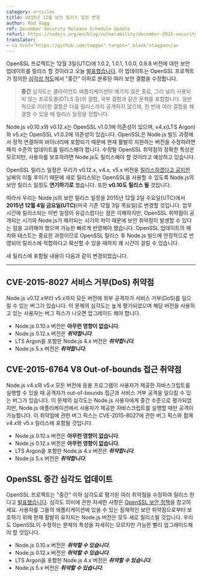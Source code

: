 ```yaml
---
category: articles
title: 2015년 12월 보안 릴리스 일정 변경
author: Rod Vagg
ref: December Security Release Schedule Update
refurl: https://nodejs.org/en/blog/vulnerability/december-2015-security-release-update/
translator:
- <a href="https://github.com/taggon" target="_blank">taggon</a>
---
```


<!--
The OpenSSL project [announced](https://mta.openssl.org/pipermail/openssl-announce/2015-November/000045.html) today that they will be releasing security updates for versions 1.0.2, 1.0.1, 1.0.0 and 0.9.8 on the 3rd of December UTC. The updates will fix a number of security defects, the highest of which is classified as "moderate" severity according to their [severity scale](https://www.openssl.org/policies/secpolicy.html):
-->
OpenSSL 프로젝트는 12월 3일(UTC)에 1.0.2, 1.0.1, 1.0.0, 0.9.8 버전에 대한 보안 업데이트를 릴리스 할 것이라고 오늘 [발표했습니다](https://mta.openssl.org/pipermail/openssl-announce/2015-November/000045.html).
이 업데이트는 OpenSSL 프로젝트가 정의한 [심각성 척도](https://www.openssl.org/policies/secpolicy.html)에서 "중간" 이하로 분류된 여러 보안 결함을 수정합니다.

<!--
> MODERATE Severity. This includes issues like crashes in client applications, flaws in protocols that are less commonly used (such as DTLS), and local flaws. These will in general be kept private until the next release, and that release will be scheduled so that it can roll up several such flaws at one time.
-->

> **중간** 심각도는 클라이언트 애플리케이션이 예기치 않은 종료, 그리 널리 사용되지 않는 프로토콜(DTLS 등)의 결함, 국부 결함과 같은 문제를 포함합니다.
> 일반적으로 이러한 결함은 다음 릴리스까지 공개하지 않으며, 한 번에 여러 결함을 해결할 수 있을 때 릴리스 일정을 정합니다.

<!--
Node.js versions v0.10.x and v0.12.x depend on OpenSSL v1.0.1 and versions v4.x (LTS Argon) and v5.x depend on OpenSSL v1.0.2. As the Node.js build process statically links OpenSSL into binaries, we will be required to release patch-level updates to all of our actively supported versions to include the upstream fixes. While we are unaware of the exact nature of the OpenSSL vulnerabilities being fixed, we must consider it likely that Node.js releases will be required in order to protect users.
-->
Node.js v0.10.x와 v0.12.x는 OpenSSL v1.0.1에 의존성이 있으며, v4.x(LTS Argon)와 v5.x는 OpenSSL v1.0.2에 의존성이 있습니다.
OpenSSL은 Node.js 빌드 과정에서 정적 연결하여 바이너리에 포함되기 때문에 현재 활발히 지원하는 버전을 수정하려면 패치 수준의 업데이트를 릴리스해야 합니다.
수정될 OpenSSL 취약점의 정확한 특성은 모르지만, 사용자를 보호하려면 Node.js도 릴리스해야 할 것이라고 예상하고 있습니다.

<!--
Since the OpenSSL release schedule is two days after our [announced updates](https://groups.google.com/forum/#!topic/nodejs-sec/Zf7Nxtg230E) for v0.12.x, v4.x and v5.x, we have decided to **postpone our security releases to coincide with OpenSSL release availability**. We will also be **including v0.10 in our set of releases**.
-->
OpenSSL 릴리스 일정은 우리가 v0.12.x, v4.x, v5.x 버전을 [릴리스하겠다고 공지한](https://groups.google.com/forum/#!topic/nodejs-sec/Zf7Nxtg230E) 날짜의 이틀 후이기 때문에 새로 릴리스되는 OpenSSL을 사용할 수 있도록 Node.js의 보안 릴리스 일정도 **연기하기로** 했습니다. 또한 **v0.10도 릴리스 될** 것입니다.

<!--
Therefore, we are moving our planned security releases for Node.js from Wednesday the 2nd of December 2015, UTC to the **Friday, the 4th of December 2015, UTC** _(Thursday the 3rd of December US time)_. We understand that the timing of this during the work-week is unfortunate but we must take into account the possibility of introducing a vulnerability gap between disclosure of OpenSSL vulnerabilities and patched releases by Node.js and therefore must respond as quickly as practical. Please be aware that patching and testing of OpenSSL updates is a non-trivial exercise and there will be significant delay after the OpenSSL releases before we can be confident that Node.js builds are stable and suitable for release.
-->
따라서 우리는 Node.js의 보안 릴리스 일정을 2015년 12월 2일 수요일(UTC)에서 **2015년 12월 4일 금요일(UTC)**(미국 기준 12월 3일 목요일)로 변경할 것입니다.
업무 시간에 릴리스되는 이번 일정이 유감스럽다는 점은 이해하지만, OpenSSL 취약점이 공개되는 시기와 Node.js가 패치되는 시기의 차이 때문에 보안 취약점이 발생할 수 있다는 점을 고려해야 했으며 가능한 빠르게 반영해야 했습니다.
OpenSSL 업데이트의 패치와 테스트는 중요한 과정이므로 OpenSSL 릴리스 후 Node.js 빌드에 안정적으로 반영되어 릴리스에 적합하다고 확신할 수 있을 때까지 꽤 시간이 걸릴 수 있습니다.

<!--
An updated summary of the release inclusions is available below:
-->
새 릴리스에 포함될 내용이 다음과 같이 변경되었습니다.

---------------------------------------------

<!--
## CVE-2015-8027 Denial of Service Vulnerability

A bug exists in Node.js, all versions of v0.12.x through to v5.x inclusive, whereby an external attacker can cause a denial of service. The severity of this issue is high and users of the affected versions should plan to upgrade when a fix is made available.

* Versions 0.10.x of Node.js are ***not affected***.
* Versions 0.12.x of Node.js are ***vulnerable***.
* Versions 4.x, including LTS Argon, of Node.js are ***vulnerable***.
* Versions 5.x of Node.js are ***vulnerable***.
-->

## CVE-2015-8027 서비스 거부(DoS) 취약점

Node.js v0.12.x부터 v5.x까지 모든 버전에 외부 공격자가 서비스 거부(DoS)를 일으킬 수 있는 버그가 있습니다.
이 문제의 심각도는 높게 평가되었으며 해당 버전을 사용하고 있는 사용자는 버그 픽스가 나오면 업그레이드 해야 합니다.

* Node.js 0.10.x 버전은 **아무런 영향이 없습니다**.
* Node.js 0.12.x 버전은 ***취약합니다***.
* LTS Argon을 포함한 Node.js 4.x 버전은 ***취약합니다***.
* Node.js 5.x 버전은 ***취약합니다***.

<!--
## CVE-2015-6764 V8 Out-of-bounds Access Vulnerability

An additional bug exists in Node.js, all versions of v4.x and v5.x, whereby an attacker may be able to trigger an out-of-bounds access and/or denial of service if user-supplied JavaScript can be executed by an application. The severity of this issue is considered medium for Node.js users, but only under circumstances where an attacker may cause user-supplied JavaScript to be executed within a Node.js application. Fixes will be shipped for the v4.x and v5.x release lines along with fixes for CVE-2015-8027.

* Versions 0.10.x of Node.js are ***not affected***.
* Versions 0.12.x of Node.js are ***not affected***.
* Versions 4.x, including LTS Argon, of Node.js are ***vulnerable***.
* Versions 5.x of Node.js are ***vulnerable***.
-->

## CVE-2015-6764 V8 Out-of-bounds 접근 취약점

Node.js v4.x와 v5.x 모든 버전에 응용 프로그램이 사용자가 제공한 자바스크립트를 실행할 수 있을 때 공격자가 out-of-bounds 접근과 서비스 거부 공격을 일으킬 수 있는 버그가 있습니다.
이 문제의 심각도는 Node.js 사용자에게 중간 수준으로 평가되었지만, Node.js 애플리케이션에서 사용자가 제공한 자바스크립트를 실행할 때만 공격이 가능합니다.
이 취약점에 관한 버그 픽스는 CVE-2015-8027에 관한 버그 픽스와 함께 v4.x와 v5.x 릴리스에 포함될 것입니다.

* Node.js 0.10.x 버전은 **아무런 영향이 없습니다**.
* Node.js 0.12.x 버전은 **아무런 영향이 없습니다**.
* LTS Argon을 포함한 Node.js 4.x 버전은 ***취약합니다***.
* Node.js 5.x 버전은 ***취약합니다***.

<!--
## OpenSSL Moderate Severity Update

The OpenSSL project has [announced](https://mta.openssl.org/pipermail/openssl-announce/2015-November/000045.html) a set of releases which contain fixes for multiple vulnerabilities, the highest severity being labelled "moderate". Consult the [OpenSSL security policy](https://www.openssl.org/policies/secpolicy.html) for details on this definition. New releases of all actively maintained Node.js release lines are required in order to protect users against potential vulnerabilities in their applications. We do not have details on the nature of any of the included vulnerabilities or their fixes, users should plan for upgrades as soon as practical.

* Versions 0.10.x of Node.js ***may be vulnerable***.
* Versions 0.12.x of Node.js ***may be vulnerable***.
* Versions 4.x, including LTS Argon, of Node.js ***may be vulnerable***.
* Versions 5.x of Node.js ***may be vulnerable***.
-->

## OpenSSL 중간 심각도 업데이트

OpenSSL 프로젝트는 "중간" 이하 심각도로 평가된 여러 취약점을 수정하여 릴리스 한다고 [발표했습니다](https://mta.openssl.org/pipermail/openssl-announce/2015-November/000045.html).
심각도 의미에 관한 자세한 사항은 [OpenSSL 보안 정책](https://www.openssl.org/policies/secpolicy.html)을 참고하세요.
사용자를 그들의 애플리케이션에 있을 수 있는 잠재적인 보안 취약점으로부터 보호하기 위해 현재 활발히 유지되는 Node.js 버전은 모두 새로 릴리스될 것입니다.
우리도 OpenSSL이 수정하는 문제의 특성을 자세히는 모르지만 가능한 빨리 업그레이드해야 할 것입니다.

* Node.js 0.10.x 버전은 ***취약할 수 있습니다***.
* Node.js 0.12.x 버전은 ***취약할 수 있습니다***.
* LTS Argon을 포함한 Node.js 4.x 버전은 ***취약할 수 있습니다***.
* Node.js 5.x 버전은 ***취약할 수 있습니다***.
